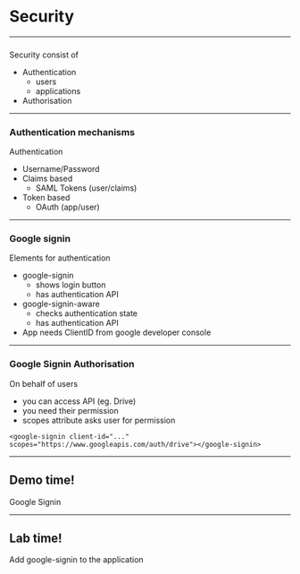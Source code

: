 # Security

---
###
Security consist of
* Authentication
    * users
    * applications
* Authorisation

---
### Authentication mechanisms
Authentication
* Username/Password
* Claims based
    * SAML Tokens (user/claims)
* Token based
    * OAuth (app/user)

---
### Google signin
Elements for authentication
* google-signin
    * shows login button
    * has authentication API
* google-signin-aware
    * checks authentication state
    * has authentication API
* App needs ClientID from google developer console

---
### Google Signin Authorisation
On behalf of users
* you can access API (eg. Drive)
* you need their permission
* scopes attribute asks user for permission

```
<google-signin client-id="..." scopes="https://www.googleapis.com/auth/drive"></google-signin>
```

---
<!-- .slide: data-background="url('images/demo.jpg')" --> 
<!-- .slide: class="lab" -->
## Demo time!
Google Signin

---
<!-- .slide: data-background="url('images/lab2.jpg')" --> 
<!-- .slide: class="lab" -->
## Lab time!
Add google-signin to the application